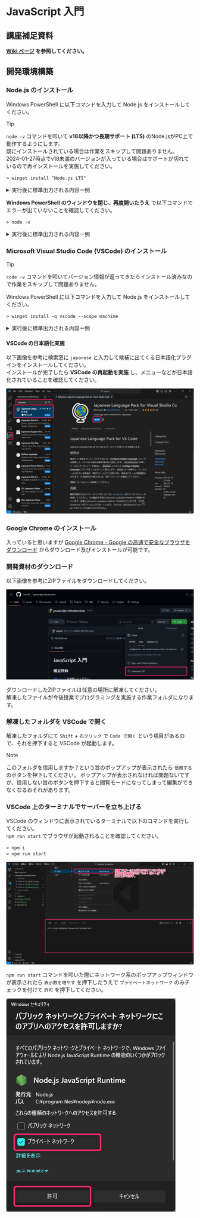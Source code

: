 # JavaScript 入門

## 講座補足資料

**[Wiki ページ](https://github.com/kato83/javascript-introduction/wiki) を参照してください。**

## 開発環境構築

### Node.js のインストール

Windows PowerShell に以下コマンドを入力して Node.js をインストールしてください。

> [!TIP]
> `node -v` コマンドを叩いて **v18以降かつ長期サポート (LTS)** のNode.jsがPC上で動作するようにします。  
> 既にインストールされている場合は作業をスキップして問題ありません。  
> 2024-01-27時点でv18未満のバージョンが入っている場合はサポートが切れているので再インストールを実施してください。

```
> winget install "Node.js LTS"
```

<details>
<summary>実行後に標準出力される内容一例</summary>

```
> winget install "Node.js LTS"
見つかりました Node.js LTS [OpenJS.NodeJS.LTS] バージョン 20.10.0
このアプリケーションは所有者からライセンス供与されます。
Microsoft はサードパーティのパッケージに対して責任を負わず、ライセンスも付与しません。
ダウンロード中 https://nodejs.org/dist/v20.10.0/node-v20.10.0-x64.msi
  ██████████████████████████████  25.3 MB / 25.3 MB
インストーラーハッシュが正常に検証されました
パッケージのインストールを開始しています...
インストールが完了しました
```

</details>

**Windows PowerShell のウィンドウを閉じ、再度開いたうえ** で以下コマンドでエラーが出ていないことを確認してください。

```
> node -v
```

<details>
<summary>実行後に標準出力される内容一例</summary>

```
> node -v
v20.10.0
```

</details>

### Microsoft Visual Studio Code (VSCode) のインストール

> [!TIP]
> `code -v` コマンドを叩いてバージョン情報が返ってきたらインストール済みなので作業をスキップして問題ありません。

Windows PowerShell に以下コマンドを入力して Node.js をインストールしてください。

```
> winget install -q vscode --scope machine
```

<details>
<summary>実行後に標準出力される内容一例</summary>

```
> winget install -q vscode
既存のパッケージが既にインストールされています。インストールされているパッケージ...をアップグレードしようとしています
利用可能なアップグレードが見つかりませんでした。
構成されたソースから入手できる新しいパッケージ バージョンはありません。
```

</details>

#### VSCode の日本語化実施

以下画像を参考に検索窓に `japanese` と入力して候補に出てくる日本語化プラグインをインストールしてください。  
インストールが完了したら **VSCode の再起動を実施** し、メニューなどが日本語化されていることを確認してください。

![VSCode 日本語プラグイン詳細画面にてインストール](.common/2024-01-28_00h43_02.png)

### Google Chrome のインストール

入っていると思いますが [Google Chrome - Google の高速で安全なブラウザをダウンロード](https://www.google.com/intl/ja_jp/chrome/) からダウンロード及びインストールが可能です。

### 開発資材のダウンロード

以下画像を参考にZIPファイルをダウンロードしてください。

![Gitリポジトリの Code を押下し Download ZIP をクリックして開発資材をダウンロード](.common/2024-01-27_23h52_14.png)

ダウンロードしたZIPファイルは任意の場所に解凍してください。  
解凍したファイルが今後授業でプログラミングを実施する作業フォルダになります。

### 解凍したフォルダを VSCode で開く

解凍したフォルダにて `Shift` + `右クリック` で `Code で開く` という項目があるので、それを押下すると VSCode が起動します。

> [!NOTE]
> このフォルダを信用しますか？という旨のポップアップが表示されたら `信用する` のボタンを押下してください。
> ポップアップが表示されなければ問題ないですが、信用しない旨のボタンを押下すると閲覧モードになってしまって編集ができなくなるおそれがあります。

### VSCode 上のターミナルでサーバーを立ち上げる

VSCode のウィンドウに表示されているターミナルで以下のコマンドを実行してください。  
`npm run start` でブラウザが起動されることを確認してください。

```
> npm i
> npm run start
```

![Ctrl + Shift + @ で VSCode 上でターミナルを起動可能](.common/2024-01-28_00h50_21.png)

`npm run start` コマンドを叩いた際にネットワーク系のポップアップウィンドウが表示されたら `表示数を増やす` を押下したうえで `プライベートネットワーク` のみチェックを付けて `許可` を押下してください。

![Node.js のネットワークアクセスをプライベート上のみ許可する](.common/2024-01-28_00h15_56.png)
